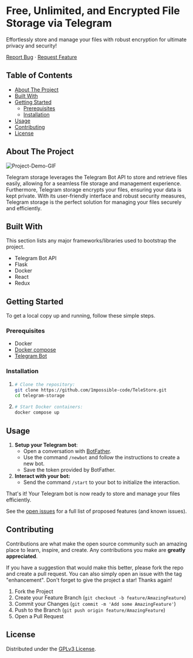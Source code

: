 # Free, Unlimited, and Encrypted File Storage via Telegram

Effortlessly store and manage your files with robust encryption for ultimate privacy and security!

[Report Bug](https://github.com/1mpossible-code/telegram-storage/issues) · [Request Feature](https://github.com/1mpossible-code/telegram-storage/issues)

## Table of Contents

- [About The Project](#about-the-project)
- [Built With](#built-with)
- [Getting Started](#getting-started)
  - [Prerequisites](#prerequisites)
  - [Installation](#installation)
- [Usage](#usage)
- [Contributing](#contributing)
- [License](#license)

## About The Project

![Project-Demo-GIF](https://github.com/1mpossible-code/telegram-storage/assets/109933928/6bf007f4-e813-4562-b2ca-7fc8cef585e6)

Telegram storage leverages the Telegram Bot API to store and retrieve files easily, allowing for a seamless file storage and management experience. Furthermore, Telegram storage encrypts your files, ensuring your data is kept private. With its user-friendly interface and robust security measures, Telegram storage is the perfect solution for managing your files securely and efficiently.


## Built With

This section lists any major frameworks/libraries used to bootstrap the project.

- Telegram Bot API
- Flask
- Docker
- React
- Redux



## Getting Started

To get a local copy up and running, follow these simple steps.

### Prerequisites

- Docker 
- [Docker compose](#https://github.com/docker/compose)
- [Telegram Bot](#https://core.telegram.org/bots/tutorial)

### Installation
1.
    ```bash
    # Clone the repository:
    git clone https://github.com/1mpossible-code/TeleStore.git
    cd telegram-storage
    ```

2. 
    ```bash
    # Start Docker containers:
    docker compose up
    ```


## Usage
1. **Setup your Telegram bot**:
    - Open a conversation with [BotFather](https://t.me/botfather).
    - Use the command `/newbot` and follow the instructions to create a new bot.
    - Save the token provided by BotFather.
2. **Interact with your bot:**
    - Send the command `/start` to your bot to initialize the interaction.

That's it! Your Telegram bot is now ready to store and manage your files efficiently.

See the [open issues](https://github.com/1mpossible-code/telegram-storage/issues) for a full list of proposed features (and known issues).

## Contributing

Contributions are what make the open source community such an amazing place to learn, inspire, and create. Any contributions you make are **greatly appreciated**.

If you have a suggestion that would make this better, please fork the repo and create a pull request. You can also simply open an issue with the tag "enhancement". Don't forget to give the project a star! Thanks again!

1. Fork the Project
2. Create your Feature Branch (`git checkout -b feature/AmazingFeature`)
3. Commit your Changes (`git commit -m 'Add some AmazingFeature'`)
4. Push to the Branch (`git push origin feature/AmazingFeature`)
5. Open a Pull Request



## License

Distributed under the [GPLv3 License](./LICENSE).
